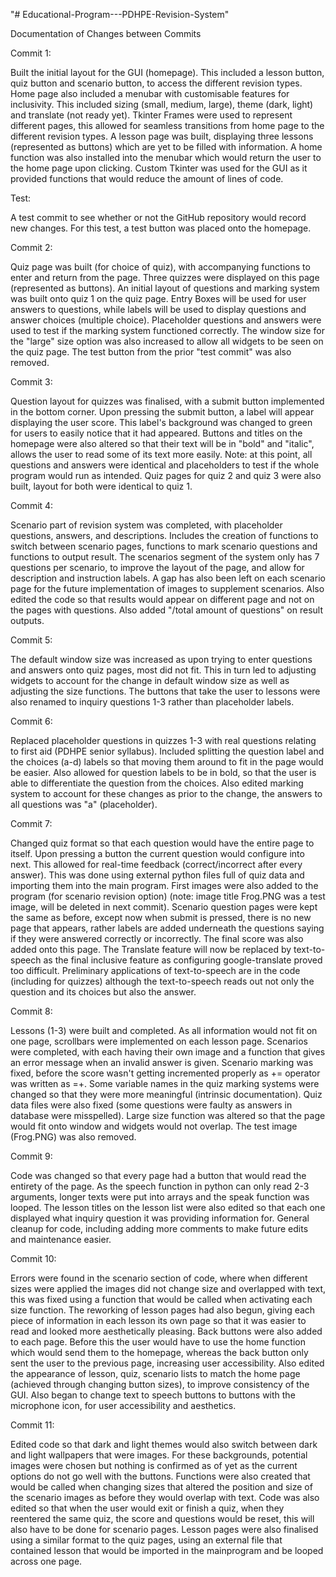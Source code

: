 "# Educational-Program---PDHPE-Revision-System" 

Documentation of Changes between Commits

Commit 1:

Built the initial layout for the GUI (homepage). This included a lesson button, quiz button and scenario button, to access the different revision types. Home page also included a menubar with customisable features for inclusivity. This included sizing (small, medium, large), theme (dark, light) and translate (not ready yet). Tkinter Frames were used to represent different pages, this allowed for seamless transitions from home page to the different revision types. A lesson page was built, displaying three lessons (represented as buttons) which are yet to be filled with information. A home function was also installed into the menubar which would return the user to the home page upon clicking. Custom Tkinter was used for the GUI as it provided functions that would reduce the amount of lines of code.

Test:

A test commit to see whether or not the GitHub repository would record new changes. For this test, a test button was placed onto the homepage. 

Commit 2: 

Quiz page was built (for choice of quiz), with accompanying functions to enter and return from the page. Three quizzes were displayed on this page (represented as buttons). An initial layout of questions and marking system was built onto quiz 1 on the quiz page. Entry Boxes will be used for user answers to questions, while labels will be used to display questions and answer choices (multiple choice). Placeholder questions and answers were used to test if the marking system functioned correctly. The window size for the "large" size option was also increased to allow all widgets to be seen on the quiz page. The test button from the prior "test commit" was also removed.

Commit 3:

Question layout for quizzes was finalised, with a submit button implemented in the bottom corner. Upon pressing the submit button, a label will appear displaying the user score. This label's background was changed to green for users to easily notice that it had appeared. Buttons and titles on the homepage were also altered so that their text will be in "bold" and "italic", allows the user to read some of its text more easily. Note: at this point, all questions and answers were identical and placeholders to test if the whole program would run as intended. Quiz pages for quiz 2 and quiz 3 were also built, layout for both were identical to quiz 1.

Commit 4:

Scenario part of revision system was completed, with placeholder questions, answers, and descriptions. Includes the creation of functions to switch between scenario pages, functions to mark scenario questions and functions to output result. The scenarios segment of the system only has 7 questions per scenario, to improve the layout of the page, and allow for description and instruction labels. A gap has also been left on each scenario page for the future implementation of images to supplement scenarios. Also edited the code so that results would appear on different page and not on the pages with questions. Also added "/total amount of questions" on result outputs.

Commit 5:

The default window size was increased as upon trying to enter questions and answers onto quiz pages, most did not fit. This in turn led to adjusting widgets to account for the change in default window size as well as adjusting the size functions. The buttons that take the user to lessons were also renamed to inquiry questions 1-3 rather than placeholder labels.

Commit 6:

Replaced placeholder questions in quizzes 1-3 with real questions relating to first aid (PDHPE senior syllabus). Included splitting the question label and the choices (a-d) labels so that moving them around to fit in the page would be easier. Also allowed for question labels to be in bold, so that the user is able to differentiate the question from the choices. Also edited marking system to account for these changes as prior to the change, the answers to all questions was "a" (placeholder).

Commit 7:

Changed quiz format so that each question would have the entire page to itself. Upon pressing a button the current question would configure into next. This allowed for real-time feedback (correct/incorrect after every answer). This was done using external python files full of quiz data and importing them into the main program. First images were also added to the program (for scenario revision option) (note: image title Frog.PNG was a test image, will be deleted in next commit). Scenario question pages were kept the same as before, except now when submit is pressed, there is no new page that appears, rather labels are added underneath the questions saying if they were answered correctly or incorrectly. The final score was also added onto this page. The Translate feature will now be replaced by text-to-speech as the final inclusive feature as configuring google-translate proved too difficult. Preliminary applications of text-to-speech are in the code (including for quizzes) although the text-to-speech reads out not only the question and its choices but also the answer.

Commit 8:

Lessons (1-3) were built and completed. As all information would not fit on one page, scrollbars were implemented on each lesson page. Scenarios were completed, with each having their own image and a function that gives an error message when an invalid answer is given. Scenario marking was fixed, before the score wasn't getting incremented properly as += operator was written as =+. Some variable names in the quiz marking systems were changed so that they were more meaningful (intrinsic documentation). Quiz data files were also fixed (some questions were faulty as answers in database were misspelled). Large size function was altered so that the page would fit onto window and widgets would not overlap. The test image (Frog.PNG) was also removed.

Commit 9:

Code was changed so that every page had a button that would read the entirety of the page. As the speech function in python can only read 2-3 arguments, longer texts were put into arrays and the speak function was looped. The lesson titles on the lesson list were also edited so that each one displayed what inquiry question it was providing information for. General cleanup for code, including adding more comments to make future edits and maintenance easier.

Commit 10:

Errors were found in the scenario section of code, where when different sizes were applied the images did not change size and overlapped with text, this was fixed using a function that would be called when activating each size function. The reworking of lesson pages had also begun, giving each piece of information in each lesson its own page so that it was easier to read and looked more aesthetically pleasing. Back buttons were also added to each page. Before this the user would have to use the home function which would send them to the homepage, whereas the back button only sent the user to the previous page, increasing user accessibility. Also edited the appearance of lesson, quiz, scenario lists to match the home page (achieved through changing button sizes), to improve consistency of the GUI. Also began to change text to speech buttons to buttons with the microphone icon, for user accessibility and aesthetics.

Commit 11:

Edited code so that dark and light themes would also switch between dark and light wallpapers that were images. For these backgrounds, potential images were chosen but nothing is confirmed as of yet as the current options do not go well with the buttons. Functions were also created that would be called when changing sizes that altered the position and size of the scenario images as before they would overlap with text. Code was also edited so that when the user would exit or finish a quiz, when they reentered the same quiz, the score and questions would be reset, this will also have to be done for scenario pages. Lesson pages were also finalised using a similar format to the quiz pages, using an external file that contained lesson that would be imported in the mainprogram and be looped across one page.
